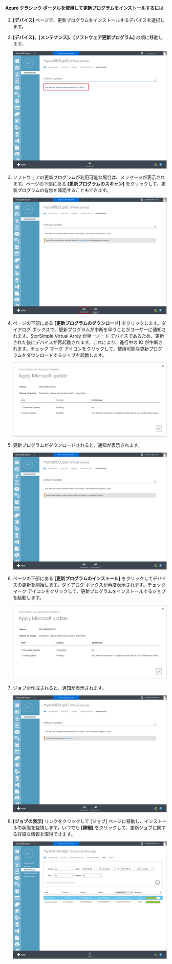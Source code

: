 <!--author=alkohli last changed: 09/02/16 -->

#### Azure クラシック ポータルを使用して更新プログラムをインストールするには
1. **[デバイス]** ページで、更新プログラムをインストールするデバイスを選択します。
2. **[デバイス]、[メンテナンス]、[ソフトウェア更新プログラム]** の順に移動します。
   
    ![デバイスの更新](../includes/media/storsimple-ova-install-update-via-portal/azupdate1m.png)
3. ソフトウェアの更新プログラムが利用可能な場合は、メッセージが表示されます。ページの下部にある **[更新プログラムのスキャン]** をクリックして、更新プログラムの有無を確認することもできます。
   
    ![デバイスの更新](../includes/media/storsimple-ova-install-update-via-portal/azupdate2m.png)
4. ページの下部にある **[更新プログラムのダウンロード]** をクリックします。ダイアログ ボックスで、更新プログラムが中断を伴うことがユーザーに通知されます。StorSimple Virtual Array が単一ノード デバイスであるため、更新された後にデバイスが再起動されます。これにより、進行中の IO が中断されます。チェック マーク アイコンをクリックして、使用可能な更新プログラムをダウンロードするジョブを起動します。
   
    ![デバイスの更新](../includes/media/storsimple-ova-install-update-via-portal/azupdate3m.png)
5. 更新プログラムがダウンロードされると、通知が表示されます。
   
    ![デバイスの更新](../includes/media/storsimple-ova-install-update-via-portal/azupdate6m.png)
6. ページの下部にある **[更新プログラムのインストール]** をクリックしてデバイスの更新を開始します。ダイアログ ボックスが再度表示されます。チェック マーク アイコンをクリックして、更新プログラムをインストールするジョブを起動します。
   
    ![デバイスの更新](../includes/media/storsimple-ova-install-update-via-portal/azupdate7m.png)
7. ジョブが作成されると、通知が表示されます。
   
    ![デバイスの更新](../includes/media/storsimple-ova-install-update-via-portal/azupdate8m.png)
8. **[ジョブの表示]** リンクをクリックして [ジョブ] ページに移動し、インストールの状態を監視します。いつでも **[詳細]** をクリックして、更新ジョブに関する詳細な情報を取得できます。
   
    ![デバイスの更新](../includes/media/storsimple-ova-install-update-via-portal/azupdate9m.png)

<!---HONumber=AcomDC_0914_2016-->